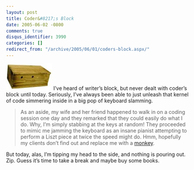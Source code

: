 ```yaml
---
layout: post
title: Coder&#8217;s Block
date: 2005-06-02 -0800
comments: true
disqus_identifier: 3990
categories: []
redirect_from: "/archive/2005/06/01/coders-block.aspx/"
---
```


![block](/images/block.jpg) I’ve heard of writer’s block, but never
dealt with coder’s block until today. Seriously, I’ve always been able
to just unleash that kernel of code simmering inside in a big pop of
keyboard slamming.

> As an aside, my wife and her friend happened to walk in on a coding
> session one day and they remarked that they could easily do what I do.
> Why, I’m simply stabbing at the keys at random! They proceeded to
> mimic me jamming the keyboard as an insane pianist attempting to
> perform a Liszt piece at twice the speed might do. Hmm, hopefully my
> clients don’t find out and replace me with a
> [monkey](http://www.newtechusa.com/ppi/main.asp).

But today, alas, I’m tipping my head to the side, and nothing is pouring
out. Zip. Guess it’s time to take a break and maybe buy some books.

